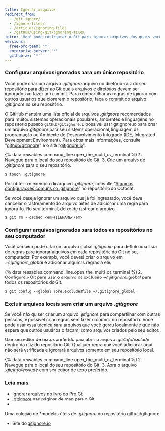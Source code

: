 ```yaml
---
title: Ignorar arquivos
redirect_from:
  - /git-ignore/
  - /ignore-files/
  - /articles/ignoring-files
  - /github/using-git/ignoring-files
intro: 'Você pode configurar o Git para ignorar arquivos dos quais você não deseja fazer o check-in para {% data variables.product.product_name %}.'
versions:
  free-pro-team: '*'
  enterprise-server: '*'
  github-ae: '*'
---
```


### Configurar arquivos ignorados para um único repositório

Você pode criar um arquivo *.gitignore* arquivo no diretório-raiz do seu repositório para dizer ao Git quais arquivos e diretórios devem ser ignorados ao fazer um commit. Para compartilhar as regras de ignorar com outros usuários que clonarem o repositório, faça o commit do arquivo *.gitignore* no seu repositório.

O GitHub mantém uma lista oficial de arquivos *.gitignore* recomendados para muitos sistemas operacionais populares, ambientes e linguagens no repositório público `github/gitignore`. É possível usar gitignore.io para criar um arquivo *.gitignore* para seu sistema operacional, linguagem de programação ou Ambiente de Desenvolvimento Integrado (IDE, Integrated Development Environment). Para obter mais informações, consulte "[github/gitignore](https://github.com/github/gitignore)" e o site "[gitignore.io](https://www.gitignore.io/)".

{% data reusables.command_line.open_the_multi_os_terminal %}
2. Navegue para o local do seu repositório do Git.
3. Crie um arquivo de *.gitignore* para o seu repositório.
   ```shell
   $ touch .gitignore
  ```

Por obter um exemplo do arquivo *.gitignore*, consulte "[Algumas configurações comuns do .gitignore](https://gist.github.com/octocat/9257657)" no repositório do Octocat.

Se você deseja ignorar um arquivo que já foi ingressado, você deve cancelar o rastreamento do arquivo antes de adicionar uma regra para ignorá-lo. No seu terminal, deixe de rastrear o arquivo.

```shell
$ git rm --cached <em>FILENAME</em>
```

### Configurar arquivos ignorados para todos os repositórios no seu computador

Você também pode criar um arquivo global *.gitignore* para definir uma lista de regras para ignorar arquivos em cada repositório do Git no seu computador. Por exemplo, você deverá criar o arquivo em *~/.gitignore_global* e adicionar algumas regras a ele.

{% data reusables.command_line.open_the_multi_os_terminal %}
2. Configure o Git para usar o arquivo de exclusão *~/.gitignore_global* para todos os repositórios do Git.
  ```shell
  $ git config --global core.excludesfile ~/.gitignore_global
  ```

### Excluir arquivos locais sem criar um arquivo *.gitignore*

Se você não quiser criar um arquivo *.gitignore* para compartilhar com outras pessoas, é possível criar regras sem fazer o commit no repositório. Você pode usar essa técnica para arquivos que você gerou localmente e que não espera que outros usuários o façam, como arquivos criados pelo seu editor.

Use seu editor de textos preferido para abrir o arquivo *.git/info/exclude* dentro da raiz do repositório Git. Qualquer regra que você adicionar aqui não será verificada e ignorará arquivos somente em seu repositório local.

{% data reusables.command_line.open_the_multi_os_terminal %}
2. Navegue para o local do seu repositório do Git.
3. Abra o arquivo *.git/info/exclude* com seu editor de texto preferido.

### Leia mais

* [Ignorar arquivos](https://git-scm.com/book/en/v2/Git-Basics-Recording-Changes-to-the-Repository#_ignoring) no livro do Pro Git
* [.gitignore](https://git-scm.com/docs/gitignore) nas páginas de man para o Git
*
Uma coleção de *modelos úteis de *.gitignore*</a> no repositório github/gitignore</li> 
  
  * Site do [gitignore.io](https://www.gitignore.io/)</ul>
